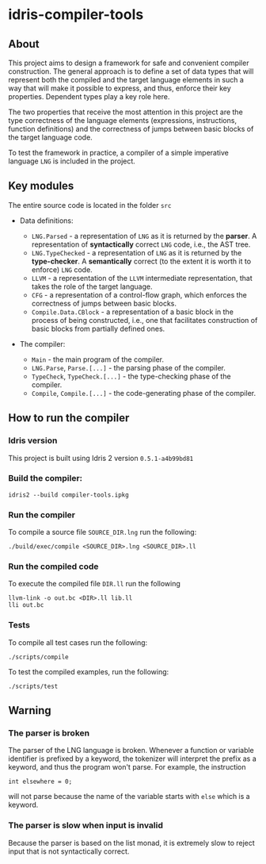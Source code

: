 # idris-compiler-tools

## About

This project aims to design a framework for safe and convenient compiler construction.
The general approach is to define a set of data types that will represent
both the compiled and the target language elements in such a way
that will make it possible to express, and thus, enforce their key properties.
Dependent types play a key role here.

The two properties that receive the most attention in this project are
the type correctness of the language elements (expressions, instructions, function definitions)
and the correctness of jumps between basic blocks of the target language code.

To test the framework in practice, a compiler of a simple imperative language `LNG` is included in the project.

## Key modules
The entire source code is located in the folder `src`

- Data definitions:
  - `LNG.Parsed` - a representation of `LNG` as it is returned by the **parser**.
    A representation of **syntactically** correct `LNG` code, i.e., the AST tree.
  - `LNG.TypeChecked` - a representation of `LNG` as it is returned by the **type-checker**.
    A **semantically** correct (to the extent it is worth it to enforce) `LNG` code.
  - `LLVM` - a representation of the `LLVM` intermediate representation,
    that takes the role of the target language.
  - `CFG` - a representation of a control-flow graph,
    which enforces the correctness of jumps between basic blocks.
  - `Compile.Data.CBlock` - a representation of a basic block in the process of being constructed,
    i.e., one that facilitates construction of basic blocks from partially defined ones.

- The compiler:
  - `Main` - the main program of the compiler.
  - `LNG.Parse`, `Parse.[...]` - the parsing phase of the compiler.
  - `TypeCheck`, `TypeCheck.[...]` - the type-checking phase of the compiler.
  - `Compile`, `Compile.[...]` - the code-generating phase of the compiler.

## How to run the compiler

### Idris version
This project is built using Idris 2 version `0.5.1-a4b99bd81`

### Build the compiler:
```
idris2 --build compiler-tools.ipkg
```

### Run the compiler
To compile a source file `SOURCE_DIR.lng` run the following:
```
./build/exec/compile <SOURCE_DIR>.lng <SOURCE_DIR>.ll
```

### Run the compiled code
To execute the compiled file `DIR.ll` run the following
```
llvm-link -o out.bc <DIR>.ll lib.ll
lli out.bc
```

### Tests
To compile all test cases run the following:
```
./scripts/compile
```

To test the compiled examples, run the following:
```
./scripts/test
```

## Warning

### The parser is broken

The parser of the LNG language is broken.
Whenever a function or variable identifier is prefixed by a keyword,
the tokenizer will interpret the prefix as a keyword, and thus the program won't parse.
For example, the instruction
```
int elsewhere = 0;
```
will not parse because the name of the variable starts with `else` which is a keyword.

### The parser is slow when input is invalid

Because the parser is based on the list monad,
it is extremely slow to reject input that is not syntactically correct.
